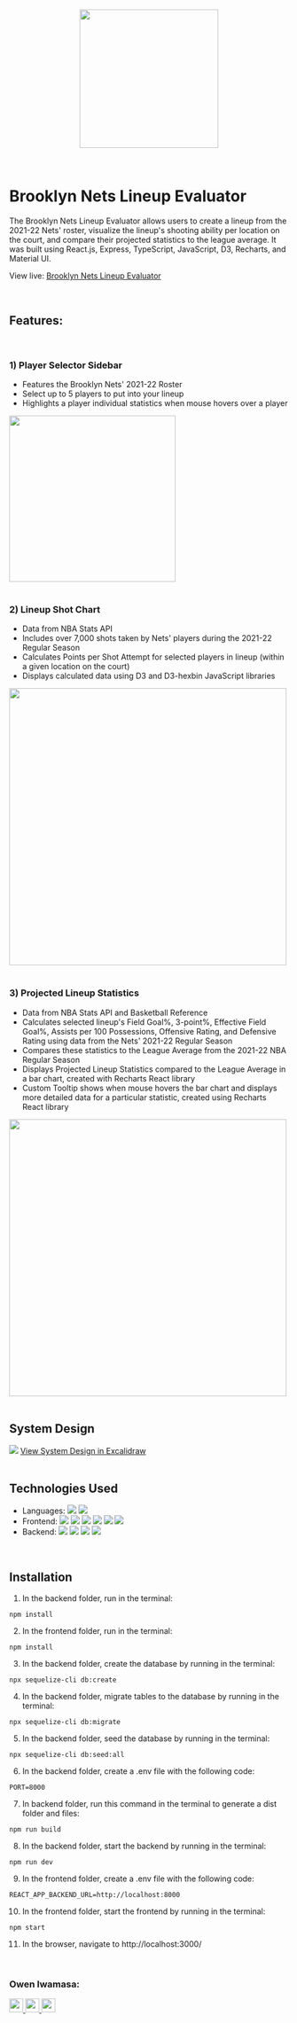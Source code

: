 <br />
<p align='center'>
  <img src='./frontend/src/assets/netsLogo.png' width='250px' >
</p>
<br />

# Brooklyn Nets Lineup Evaluator

The Brooklyn Nets Lineup Evaluator allows users to create a lineup from the 2021-22 Nets' roster, visualize the lineup's shooting ability per location on the court, and compare their projected statistics to the league average. It was built using React.js, Express, TypeScript, JavaScript, D3, Recharts, and Material UI.

View live: <a href='https://brooklyn-nets-lineup-evaluator.vercel.app/'>Brooklyn Nets Lineup Evaluator</a>

<br />

## Features:

<br />

### 1) Player Selector Sidebar

- Features the Brooklyn Nets' 2021-22 Roster
- Select up to 5 players to put into your lineup
- Highlights a player individual statistics when mouse hovers over a player

<img src='./frontend/src/assets/playerSelector.png' width='300px' />
<br />
<br />

### 2) Lineup Shot Chart

- Data from NBA Stats API
- Includes over 7,000 shots taken by Nets' players during the 2021-22 Regular Season
- Calculates Points per Shot Attempt for selected players in lineup (within a given location on the court)
- Displays calculated data using D3 and D3-hexbin JavaScript libraries

<img src='./frontend/src/assets/lineupShotChart.png' width='500px' />
<br />
<br />

### 3) Projected Lineup Statistics

- Data from NBA Stats API and Basketball Reference
- Calculates selected lineup's Field Goal%, 3-point%, Effective Field Goal%, Assists per 100 Possessions, Offensive Rating, and Defensive Rating using data from the Nets' 2021-22 Regular Season
- Compares these statistics to the League Average from the 2021-22 NBA Regular Season
- Displays Projected Lineup Statistics compared to the League Average in a bar chart, created with Recharts React library
- Custom Tooltip shows when mouse hovers the bar chart and displays more detailed data for a particular statistic, created using Recharts React library

<img src='./frontend/src/assets/projectedLineupStatistics.png' width='500px' />
<br />
<br />

## System Design

<img src='./frontend/src/assets/nets-lineup-builder-architecture.png'>
<a href='https://excalidraw.com/#json=3ct2yZcCkwp0Rq2dWTcx6,Z0SgtmPXRO6M44ausVHuXw'>View System Design in Excalidraw</a>
<br />
<br />

## Technologies Used

- Languages: ![](https://img.shields.io/badge/-TypeScript-ffffff?style=flat-square&logo=typescript&logoColor=ff0000) ![](https://img.shields.io/badge/-JavaSript-ffffff?style=flat-square&logo=javascript&logoColor=ff0000)
- Frontend:
  ![](https://img.shields.io/badge/-React-ffffff?style=flat-square&logo=react&logoColor=ff0000)
  ![](https://img.shields.io/badge/-MaterialUI-ffffff?style=flat-square&logo=mui&logoColor=ff0000)
  ![](https://img.shields.io/badge/-CSS3-ffffff?style=flat-square&logo=css3&logoColor=ff0000)
  ![](https://img.shields.io/badge/-HTML5-ffffff?style=flat-square&logo=html5&logoColor=ff0000)
  ![](https://img.shields.io/badge/-D3-ffffff?style=flat-square&logo=d3&logoColor=ff0000)
  ![](https://img.shields.io/badge/-Recharts-ffffff?style=flat-square&logo=recharts&logoColor=ff0000)
- Backend:
  ![](https://img.shields.io/badge/-Node.js-ffffff?style=flat-square&logo=node.js&logoColor=ff0000)
  ![](https://img.shields.io/badge/-Express-ffffff?style=flat-square&logo=express&logoColor=ff0000)
  ![](https://img.shields.io/badge/-PostgreSQL-ffffff?style=flat-square&logo=postgresql&logoColor=ff0000)
  ![](https://img.shields.io/badge/-Sequelize-ffffff?style=flat-square&logo=sequelize&logoColor=ff0000)

<br />

## Installation

1. In the backend folder, run in the terminal:

```
npm install
```

2. In the frontend folder, run in the terminal:

```
npm install
```

3. In the backend folder, create the database by running in the terminal:

```
npx sequelize-cli db:create
```

4. In the backend folder, migrate tables to the database by running in the terminal:

```
npx sequelize-cli db:migrate
```

5. In the backend folder, seed the database by running in the terminal:

```
npx sequelize-cli db:seed:all
```

6. In the backend folder, create a .env file with the following code:

```
PORT=8000
```

7. In backend folder, run this command in the terminal to generate a dist folder and files:

```
npm run build
```

8. In the backend folder, start the backend by running in the terminal:

```
npm run dev
```

9. In the frontend folder, create a .env file with the following code:

```
REACT_APP_BACKEND_URL=http://localhost:8000
```

10. In the frontend folder, start the frontend by running in the terminal:

```
npm start
```

11. In the browser, navigate to http://localhost:3000/

<br />

### Owen Iwamasa:

<a href='owiwamasa@gmail.com'>
<img src="https://i.imgur.com/jLLwTjh.png" width="25" height="25">
</a>
<a href='https://www.linkedin.com/in/owen-iwamasa-6ab3a9166/'>
<img src="https://logodix.com/logo/91031.png" width="25" height="25">
</a>
<a href='https://github.com/owiwamasa'>
<img src="https://icones.pro/wp-content/uploads/2021/06/icone-github-grise.png" width="25" height="25">
</a>
